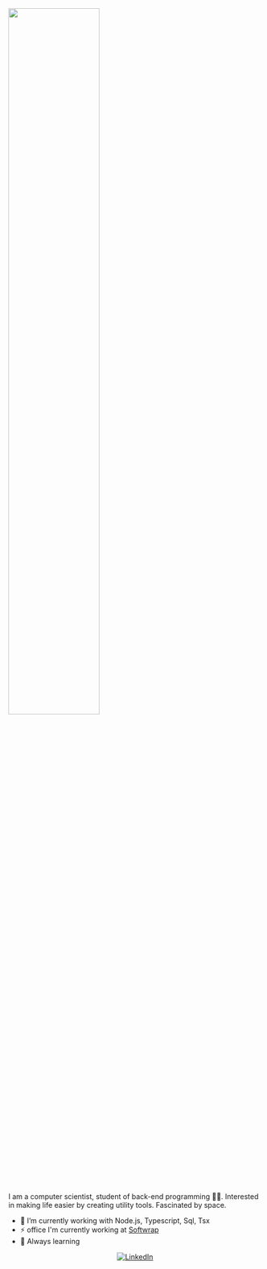<img src="https://rishavanand.github.io/static/images/greetings.gif" align="center" style="width: 60%" />
</br>

I am a computer scientist, student of back-end programming 👨‍💻. Interested in making life easier by creating utility tools. Fascinated by space.

- 🔭 I’m currently working with Node.js, Typescript, Sql, Tsx
- ⚡ office I'm currently working at <a href="https://softwrap.com.br/" target="_blank">Softwrap</a>
- :seedling: Always learning


<p align="center">
    <a href="https://www.linkedin.com/in/wesleyisrael" target="_blank"><img alt="LinkedIn" src="https://img.shields.io/badge/-LinkedIn-0077B5?style=flat-square&logo=Linkedin&logoColor=white"></a>

</p>
